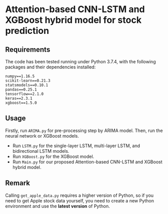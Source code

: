 # Attention-based CNN-LSTM and XGBoost hybrid model for stock prediction

## Requirements

The code has been tested running under Python 3.7.4, with the following packages and their dependencies installed:
```
numpy==1.16.5
scikit-learn==0.21.3
statsmodels==0.10.1
pandas==0.25.1
tensorflow==2.1.0
keras==2.3.1
xgboost==1.5.0
```

## Usage

Firstly, run `ARIMA.py` for pre-processing step by ARIMA model. Then, run the neural network or XGBoost models.
- Run `LSTM.py` for the single-layer LSTM, multi-layer LSTM, and bidirectional LSTM models.
- Run `XGBoost.py` for the XGBoost model.
- Run `Main.py` for our proposed Attention-based CNN-LSTM and XGBoost hybrid model.



## Remark

Calling `get_apple_data.py` requires a higher version of Python, so if you need to get Apple stock data yourself, you need to create a new Python environment and use the **latest version** of Python.
